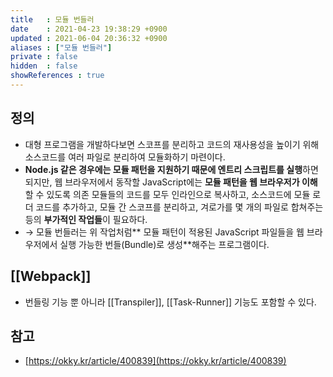 ```yaml
---
title   : 모듈 번들러 
date    : 2021-04-23 19:38:29 +0900
updated : 2021-06-04 20:36:32 +0900
aliases : ["모듈 번들러"] 
private : false
hidden  : false
showReferences : true
---
```

## 정의
- 대형 프로그램을 개발하다보면 스코프를 분리하고 코드의 재사용성을 높이기 위해 소스코드를 여러 파일로 분리하여 모듈화하기 마련이다. 
- **Node.js 같은 경우에는 모듈 패턴을 지원하기 때문에 엔트리 스크립트를 실행**하면 되지만, 웹 브라우저에서 동작할 JavaScript에는 **모듈 패턴을 웹 브라우저가 이해**할 수 있도록 의존 모듈들의 코드를 모두 인라인으로 복사하고, 소스코드에 모듈 로더 코드를 추가하고, 모듈 간 스코프를 분리하고, 겨로가를 몇 개의 파일로 합쳐주는 등의 **부가적인 작업들**이 필요하다.  
- → 모듈 번들러는 위 작업처럼** 모듈 패턴이 적용된 JavaScript 파일들을 웹 브라우저에서 실행  가능한 번들(Bundle)로 생성**해주는 프로그램이다. 

## [[Webpack]] 
- 번들링 기능 뿐 아니라 [[Transpiler]], [[Task-Runner]] 기능도 포함할 수 있다. 

## 참고
- [https://okky.kr/article/400839](https://okky.kr/article/400839)
